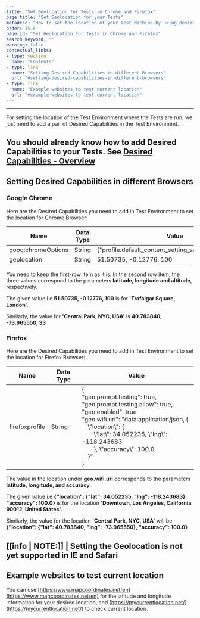 ```yaml
---
title: "Set Geolocation for Tests in Chrome and Firefox"
page_title: "Set Geolocation for your Tests"
metadesc: "How to set the location of your Test Machine by using desired capabilities in Testsigma"
order: 15.6
page_id: "Set Geolocation for Tests in Chrome and Firefox"
search_keyword: ""
warning: false
contextual_links:
- type: section
  name: "Contents"
- type: link
  name: "Setting Desired Capabilities in different Browsers"
  url: "#setting-desired-capabilities-in-different-browsers"
- type: link
  name: "Example websites to test current location"
  url: "#example-websites-to-test-current-location"
---
```

---

For setting the location of the Test Environment where the Tests are run, we just need to add a pair of Desired Capabilities in the Test Environment.

You should already know how to add Desired Capabilities to your Tests. See [Desired Capabilities - Overview](https://testsigma.com/docs/desired-capabilities/overview/)
---

## **Setting Desired Capabilities in different Browsers**

### **Google Chrome**

Here are the Desired Capabilities you need to add in Test Environment to set the location for Chrome Browser:

|**Name**|**Data Type**|**Value**|
|---|---|---|
|goog:chromeOptions|String|{"profile.default\_content\_setting\_values.geolocation":1}|
|geolocation|String|51.50735, -0.12776, 100|

You need to keep the first-row item as it is. In the second row item, the three values correspond to the parameters **latitude, longitude and altitude**, respectively.

The given value i.e **51.50735, -0.12776, 100** is for **'Trafalgar Square, London'.**

Similarly, the value for **'Central Park, NYC, USA'** is **40.783840, -73.965550, 33**

### **Firefox**

Here are the Desired Capabilities you need to add in Test Environment to set the location for Firefox Browser:

|Name|Data Type|Value|
|---|---|---|
|firefoxprofile|String|{<br>"geo.prompt.testing": true,<br>"geo.prompt.testing.allow": true,<br>"geo.enabled": true,<br>"geo.wifi.uri": "data:application/json, {<br>&emsp;\\"location\\": {<br>&emsp;&emsp;\\"lat\\": 34.052235, \\"lng\\": -118.243683<br>&emsp;&emsp;}, \\"accuracy\\": 100.0<br>&emsp;}"<br>}|

The value in the location under **geo.wifi.uri** corresponds to the parameters **latitude, longitude, and accuracy.**

The given value i.e **{"location": {"lat": 34.052235, "lng": -118.243683}, "accuracy": 100.0}** is for the location **'Downtown, Los Angeles, California 90012, United States'.**

Similarly, the value for the location **'Central Park, NYC, USA'** will be **{"location": {"lat": 40.783840, "lng": -73.965550}, "accuracy": 100.0}**

[[info | NOTE:]]
| Setting the Geolocation is not yet supported in IE and Safari
---

## **Example websites to test current location**

You can use [https://www.mapcoordinates.net/en](https://www.mapcoordinates.net/en) for the latitude and longitude information for your desired location, and  [https://mycurrentlocation.net/](https://mycurrentlocation.net/) to check current location.

